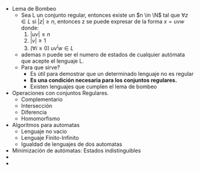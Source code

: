 - Lema de Bombeo
    - Sea L un conjunto regular, entonces existe un $n \in \N$ tal que $\forall z \in L$ si $|z| \ge n$, entonces z se puede expresar de la forma $x=uvw$ donde:
        1. $|uv|\le n$
        2. $|v|\ge 1$
        3. $(\forall i \ge 0) \ uv^iw \in L$ 
    - ademas n puede ser el numero de estados de cualquier autómata que acepte el lenguaje L.
    - Para que sirve?
        - Es útil para demostrar que un determinado lenguaje no es regular
        - **Es una condición necesaria para los conjuntos regulares.** 
        - Existen lenguajes que cumplen el lema de bombeo
- Operaciones con conjuntos Regulares.
    - Complementario
    - Intersección
    - Diferencia
    - Homomorfismo
- Algoritmos para automatas
    - Lenguaje no vacio
    - Lenguaje Finito-Infinito
    - Igualdad de lenguajes de dos automatas
- Minimización de autómatas: Estados indistinguibles
- 
- 
